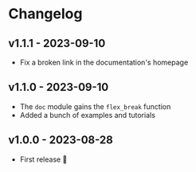 # Changelog

## v1.1.1 - 2023-09-10

- Fix a broken link in the documentation's homepage

## v1.1.0 - 2023-09-10

- The `doc` module gains the `flex_break` function
- Added a bunch of examples and tutorials

## v1.0.0 - 2023-08-28

- First release 🎉
